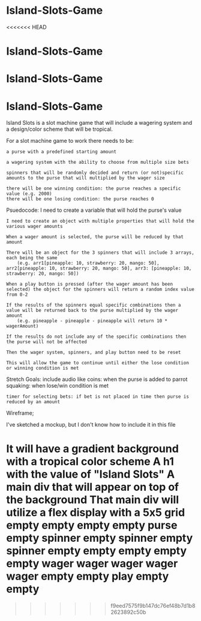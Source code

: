 # Island-Slots-Game
<<<<<<< HEAD
# Island-Slots-Game
# Island-Slots-Game
# Island-Slots-Game


Island Slots is a slot machine game that will include a wagering system and a design/color scheme that will be tropical. 

For a slot machine game to work there needs to be:

    a purse with a predefined starting amount
    
    a wagering system with the ability to choose from multiple size bets
    
    spinners that will be randomly decided and return (or not)specific amounts to the purse that will multiplied by the wager size

    there will be one winning condition: the purse reaches a specific value (e.g. 2000)
    there will be one losing condition: the purse reaches 0

Psuedocode:
    I need to create a variable that will hold the purse's value

    I need to create an object with multiple properties that will hold the various wager amounts

    When a wager amount is selected, the purse will be reduced by that amount

    There will be an object for the 3 spinners that will include 3 arrays, each being the same 
        (e.g. arr1[pineapple: 10, strawberry: 20, mango: 50], arr2[pineapple: 10, strawberry: 20, mango: 50], arr3: [pineapple: 10, strawberry: 20, mango: 50])

    When a play button is pressed (after the wager amount has been selected) the object for the spinners will return a random index value from 0-2

    If the results of the spinners equal specific combinations then a value will be returned back to the purse multiplied by the wager amount 
        (e.g. pineapple - pineapple - pineapple will return 10 * wagerAmount)

    If the results do not include any of the specific combinations then the purse will not be affected

    Then the wager system, spinners, and play button need to be reset

    This will allow the game to continue until either the lose condition or winning condition is met

Stretch Goals: 
    include audio like
        coins: when the purse is added to
        parrot squaking: when lose/win condition is met
    
    timer for selecting bets: if bet is not placed in time then purse is reduced by an amount

Wireframe;

I've sketched a mockup, but I don't know how to include it in this file

It will have a gradient background with a tropical color scheme
A h1 with the value of "Island Slots"
A main div that will appear on top of the background
That main div will utilize a flex display with a 5x5 grid
             empty empty empty empty purse
         empty spinner empty spinner empty spinner
             empty  empty empty empty empty
             wager wager wager wager wager
             empty empty play empty empty 
=======

>>>>>>> f9eed7575f9b147dc76ef48b7d1b82623892c50b
